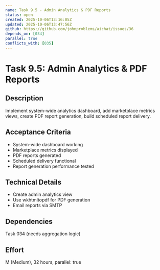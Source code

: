 ```yaml
---
name: Task 9.5 - Admin Analytics & PDF Reports
status: open
created: 2025-10-06T13:16:05Z
updated: 2025-10-06T13:47:56Z
github: https://github.com/johnproblems/aichat/issues/36
depends_on: [034]
parallel: true
conflicts_with: [035]
---
```


# Task 9.5: Admin Analytics & PDF Reports

## Description
Implement system-wide analytics dashboard, add marketplace metrics views, create PDF report generation, build scheduled report delivery.

## Acceptance Criteria
- System-wide dashboard working
- Marketplace metrics displayed
- PDF reports generated
- Scheduled delivery functional
- Report generation performance tested

## Technical Details
- Create admin analytics view
- Use wkhtmltopdf for PDF generation
- Email reports via SMTP

## Dependencies
Task 034 (needs aggregation logic)

## Effort
M (Medium), 32 hours, parallel: true
